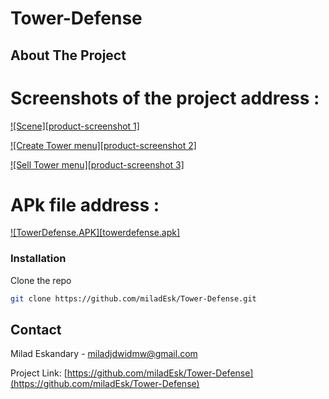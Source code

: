 # Tower-Defense

<!-- ABOUT THE PROJECT -->
## About The Project

# Screenshots of the project address :
[![Scene][product-screenshot 1]](https://github.com/miladEsk/Tower-Defense/blob/master/Assets/TutorialInfo/Screenshots/Screenshot%201.png)

[![Create Tower menu][product-screenshot 2]](https://github.com/miladEsk/Tower-Defense/blob/master/Assets/TutorialInfo/Screenshots/Screenshot%202.png)

[![Sell Tower menu][product-screenshot 3]](https://github.com/miladEsk/Tower-Defense/blob/master/Assets/TutorialInfo/Screenshots/Screenshot%203.png)

# APk file address : 
[![TowerDefense.APK][towerdefense.apk]](https://github.com/miladEsk/Tower-Defense/tree/master/Export)

### Installation

Clone the repo
   ```sh
   git clone https://github.com/miladEsk/Tower-Defense.git
   ```
<!-- CONTACT -->
## Contact

Milad Eskandary - miladjdwidmw@gmail.com

Project Link: [https://github.com/miladEsk/Tower-Defense](https://github.com/miladEsk/Tower-Defense)
